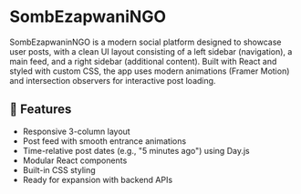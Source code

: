 # SombEzapwaniNGO

SombEzapwaninNGO is a modern social platform designed to showcase user posts, with a clean UI layout consisting of a left sidebar (navigation), a main feed, and a right sidebar (additional content). Built with React and styled with custom CSS, the app uses modern animations (Framer Motion) and intersection observers for interactive post loading.

## 🌟 Features

- Responsive 3-column layout
- Post feed with smooth entrance animations
- Time-relative post dates (e.g., "5 minutes ago") using Day.js
- Modular React components
- Built-in CSS styling
- Ready for expansion with backend APIs
